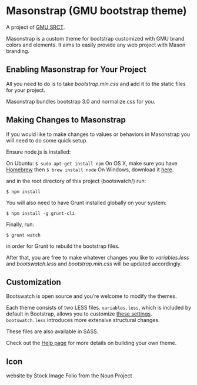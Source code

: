 # Masonstrap (GMU bootstrap theme)

A project of [GMU SRCT](http://srct.gmu.edu).

Masonstrap is a custom theme for bootstrap customized with GMU brand colors and elements.
It aims to easily provide any web project with Mason branding.

## Enabling Masonstrap for Your Project
<legend></legend>

All you need to do is to take _bootstrap.min.css_ and add it to the static files for your project.

Masonstrap bundles bootstrap 3.0 and normalize.css for you.


## Making Changes to Masonstrap
<legend></legend>

If you would like to make changes to values or behaviors in Masonstrap you will need to do some quick setup.

Ensure node.js is installed:

On Ubuntu: `$ sudo apt-get install npm`
On OS X, make sure you have [Homebrew](http://brew.sh) then `$ brew install node`
On Windows, download it [here](https://nodejs.org/en/download/).

and in the root directory of this project (bootswatch/) run:

`$ npm install`

You will also need to have Grunt installed globally on your system:

`$ npm install -g grunt-cli`

Finally, run:

`$ grunt watch`

in order for Grunt to rebuild the bootstrap files.

After that, you are free to make whatever changes you like to _variables.less_ and _bootswatch.less_ and _bootstrap.min.css_ will be updated accordingly.

Customization
------
Bootswatch is open source and you’re welcome to modify the themes.

Each theme consists of two LESS files. `variables.less`, which is included by default in Bootstrap, allows you to customize [these settings](http://getbootstrap.com/customize/#less-variables). `bootswatch.less` introduces more extensive structural changes.

These files are also available in SASS.

Check out the [Help page](http://bootswatch.com/help/) for more details on building your own theme.

Icon
------
website by Stock Image Folio from the Noun Project
